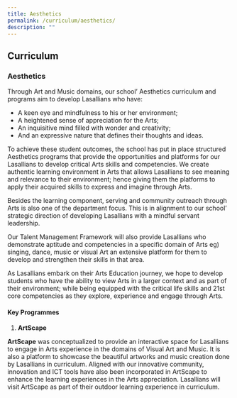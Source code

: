 ```yaml
---
title: Aesthetics
permalink: /curriculum/aesthetics/
description: ""
---
```

## Curriculum

### Aesthetics

Through Art and Music domains, our school’ Aesthetics curriculum and programs aim to develop Lasallians who have:

*   A keen eye and mindfulness to his or her environment;
*   A heightened sense of appreciation for the Arts;
*   An inquisitive mind filled with wonder and creativity;
*   And an expressive nature that defines their thoughts and ideas.

To achieve these student outcomes, the school has put in place structured Aesthetics programs that provide the opportunities and platforms for our Lasallians to develop critical Arts skills and competencies. We create authentic learning environment in Arts that allows Lasallians to see meaning and relevance to their environment; hence giving them the platforms to apply their acquired skills to express and imagine through Arts.

Besides the learning component, serving and community outreach through Arts is also one of the department focus. This is in alignment to our school’ strategic direction of developing Lasallians with a mindful servant leadership.

Our Talent Management Framework will also provide Lasallians who demonstrate aptitude and competencies in a specific domain of Arts eg) singing, dance, music or visual Art an extensive platform for them to develop and strengthen their skills in that area.

As Lasallians embark on their Arts Education journey, we hope to develop students who have the ability to view Arts in a larger context and as part of their environment; while being equipped with the critical life skills and 21st core competencies as they explore, experience and engage through Arts.

#### Key Programmes
1. **ArtScape**

**ArtScape** was conceptualized to provide an interactive space for Lasallians to engage in Arts experience in the domains of Visual Art and Music. It is also a platform to showcase the beautiful artworks and music creation done by Lasallians in curriculum. Aligned with our innovative community, innovation and ICT tools have also been incorporated in ArtScape to enhance the learning experiences in the Arts appreciation. Lasallians will visit ArtScape as part of their outdoor learning experience in curriculum.